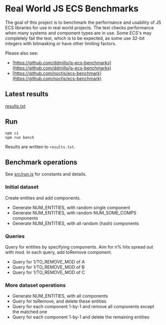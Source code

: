# Real World JS ECS Benchmarks

The goal of this project is to benchmark the performance and usability of JS ECS libraries for use in real world projects. The test checks performance when many systems and component types are in use. Some ECS's may completely fail the test, which is to be expected, as some use 32-bit integers with bitmasking or have other limiting factors.

Please also see:

-   [https://github.com/ddmills/js-ecs-benchmarks](https://github.com/ddmills/js-ecs-benchmarks)
-   [https://github.com/noctjs/ecs-benchmark](https://github.com/noctjs/ecs-benchmark)

## Latest results

[results.txt](results.txt)

## Run

```
npm ci
npm run bench
```

Results are written to `results.txt`.

## Benchmark operations

See [src/run.js](src/run.js) for constants and details.

### Initial dataset

Create entities and add components.

-   Generate NUM_ENTITIES, with random single component
-   Generate NUM_ENTITIES, with random NUM_SOME_COMPS components
-   Generate NUM_ENTITIES, with all random (hash) components

### Queries

Query for entities by specifying components. Aim for n% hits spread out with mod. In each query, add toRemove component.

-   Query for 1/TO_REMOVE_MOD of A
-   Query for 1/TO_REMOVE_MOD of B
-   Query for 1/TO_REMOVE_MOD of C

### More dataset operations

-   Generate NUM_ENTITIES, with all components
-   Query for toRemove, and delete these entities
-   Query for each component 1-by-1 and remove all components except the matched one
-   Query for each component 1-by-1 and delete the remaining entities
